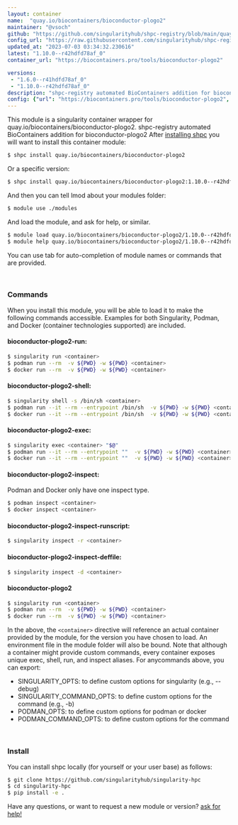 ```yaml
---
layout: container
name:  "quay.io/biocontainers/bioconductor-plogo2"
maintainer: "@vsoch"
github: "https://github.com/singularityhub/shpc-registry/blob/main/quay.io/biocontainers/bioconductor-plogo2/container.yaml"
config_url: "https://raw.githubusercontent.com/singularityhub/shpc-registry/main/quay.io/biocontainers/bioconductor-plogo2/container.yaml"
updated_at: "2023-07-03 03:34:32.230616"
latest: "1.10.0--r42hdfd78af_0"
container_url: "https://biocontainers.pro/tools/bioconductor-plogo2"

versions:
 - "1.6.0--r41hdfd78af_0"
 - "1.10.0--r42hdfd78af_0"
description: "shpc-registry automated BioContainers addition for bioconductor-plogo2"
config: {"url": "https://biocontainers.pro/tools/bioconductor-plogo2", "maintainer": "@vsoch", "description": "shpc-registry automated BioContainers addition for bioconductor-plogo2", "latest": {"1.10.0--r42hdfd78af_0": "sha256:fa2a56103c954d7cda2295c1ac470d7c54f0d671f5fbd6ca94e838c321c902e1"}, "tags": {"1.6.0--r41hdfd78af_0": "sha256:3e7cfcad2577b53ddd7d282434d08fde294bb43e1e37ee445656333dc1bcd60c", "1.10.0--r42hdfd78af_0": "sha256:fa2a56103c954d7cda2295c1ac470d7c54f0d671f5fbd6ca94e838c321c902e1"}, "docker": "quay.io/biocontainers/bioconductor-plogo2"}
---
```


This module is a singularity container wrapper for quay.io/biocontainers/bioconductor-plogo2.
shpc-registry automated BioContainers addition for bioconductor-plogo2
After [installing shpc](#install) you will want to install this container module:


```bash
$ shpc install quay.io/biocontainers/bioconductor-plogo2
```

Or a specific version:

```bash
$ shpc install quay.io/biocontainers/bioconductor-plogo2:1.10.0--r42hdfd78af_0
```

And then you can tell lmod about your modules folder:

```bash
$ module use ./modules
```

And load the module, and ask for help, or similar.

```bash
$ module load quay.io/biocontainers/bioconductor-plogo2/1.10.0--r42hdfd78af_0
$ module help quay.io/biocontainers/bioconductor-plogo2/1.10.0--r42hdfd78af_0
```

You can use tab for auto-completion of module names or commands that are provided.

<br>

### Commands

When you install this module, you will be able to load it to make the following commands accessible.
Examples for both Singularity, Podman, and Docker (container technologies supported) are included.

#### bioconductor-plogo2-run:

```bash
$ singularity run <container>
$ podman run --rm  -v ${PWD} -w ${PWD} <container>
$ docker run --rm  -v ${PWD} -w ${PWD} <container>
```

#### bioconductor-plogo2-shell:

```bash
$ singularity shell -s /bin/sh <container>
$ podman run --it --rm --entrypoint /bin/sh  -v ${PWD} -w ${PWD} <container>
$ docker run --it --rm --entrypoint /bin/sh  -v ${PWD} -w ${PWD} <container>
```

#### bioconductor-plogo2-exec:

```bash
$ singularity exec <container> "$@"
$ podman run --it --rm --entrypoint ""  -v ${PWD} -w ${PWD} <container> "$@"
$ docker run --it --rm --entrypoint ""  -v ${PWD} -w ${PWD} <container> "$@"
```

#### bioconductor-plogo2-inspect:

Podman and Docker only have one inspect type.

```bash
$ podman inspect <container>
$ docker inspect <container>
```

#### bioconductor-plogo2-inspect-runscript:

```bash
$ singularity inspect -r <container>
```

#### bioconductor-plogo2-inspect-deffile:

```bash
$ singularity inspect -d <container>
```



#### bioconductor-plogo2

```bash
$ singularity run <container>
$ podman run --rm  -v ${PWD} -w ${PWD} <container>
$ docker run --rm  -v ${PWD} -w ${PWD} <container>
```


In the above, the `<container>` directive will reference an actual container provided
by the module, for the version you have chosen to load. An environment file in the
module folder will also be bound. Note that although a container
might provide custom commands, every container exposes unique exec, shell, run, and
inspect aliases. For anycommands above, you can export:

 - SINGULARITY_OPTS: to define custom options for singularity (e.g., --debug)
 - SINGULARITY_COMMAND_OPTS: to define custom options for the command (e.g., -b)
 - PODMAN_OPTS: to define custom options for podman or docker
 - PODMAN_COMMAND_OPTS: to define custom options for the command

<br>

### Install

You can install shpc locally (for yourself or your user base) as follows:

```bash
$ git clone https://github.com/singularityhub/singularity-hpc
$ cd singularity-hpc
$ pip install -e .
```

Have any questions, or want to request a new module or version? [ask for help!](https://github.com/singularityhub/singularity-hpc/issues)